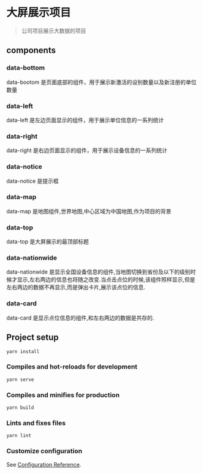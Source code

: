 # 大屏展示项目

> 公司项目展示大数据的项目

## components
### data-bottom 
data-bootom 是页面底部的组件，用于展示新激活的设别数量以及新注册的单位数量

### data-left
data-left 是左边页面显示的组件，用于展示单位信息的一系列统计

### data-right
data-right 是右边页面显示的组件，用于展示设备信息的一系列统计

### data-notice
data-notice 是提示框

### data-map
data-map 是地图组件,世界地图,中心区域为中国地图,作为项目的背景

### data-top
data-top 是大屏展示的最顶部标题

### data-nationwide
data-nationwide 是显示全国设备信息的组件,当地图切换到省份及以下的级别时候才显示,左右两边的信息也将随之改变.当点击点位的时候,该组件照样显示,但是左右两边的数据不再显示,而是弹出卡片,展示该点位的信息.

### data-card
data-card 是显示点位信息的组件,和左右两边的数据是共存的.

## Project setup
```
yarn install
```

### Compiles and hot-reloads for development
```
yarn serve
```

### Compiles and minifies for production
```
yarn build
```

### Lints and fixes files
```
yarn lint
```

### Customize configuration
See [Configuration Reference](https://cli.vuejs.org/config/).
